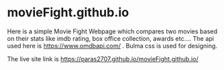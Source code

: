 # movieFight.github.io

Here is a simple Movie Fight Webpage which compares two movies based on their stats like imdb rating, box office collection, awards etc....
The api used here is https://www.omdbapi.com/ .
Bulma css is used for designing.

The live site link is https://paras2707.github.io/movieFight.github.io/
